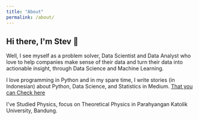 ```yaml
---
title: "About"
permalink: /about/
---
```


<h2>Hi there, I'm Stev 👋</h2>

Well, I see myself as a problem solver, Data Scientist and Data Analyst who  love  to  help  companies  make  sense  of  their  data  and  turn their  data  into  actionable  insight, through  Data  Science  and Machine Learning. 

I love programming in Python and in my spare time, I write stories (in Indonesian) about Python, Data Science, and Statistics in Medium. [That you can Check here](https://medium.com/@stevkarta)

I've Studied Physics, focus on Theoretical Physics in Parahyangan Katolik University, Bandung. 



